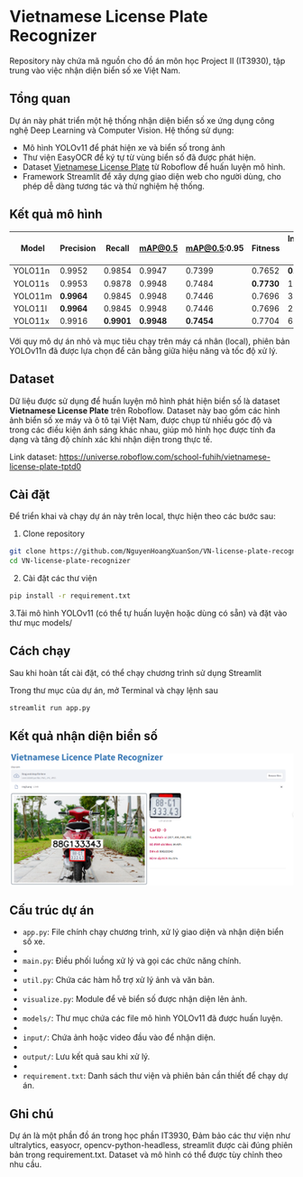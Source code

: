 # Vietnamese License Plate Recognizer

Repository này chứa mã nguồn cho đồ án môn học Project II (IT3930), tập trung vào việc nhận diện biển số xe Việt Nam.

## Tổng quan

Dự án này phát triển một hệ thống nhận diện biển số xe ứng dụng công nghệ Deep Learning và Computer Vision. Hệ thống sử dụng:
- Mô hình YOLOv11 để phát hiện xe và biển số trong ảnh
- Thư viện EasyOCR để  ký tự từ vùng biển số đã được phát hiện.
- Dataset [Vietnamese License Plate](https://universe.roboflow.com/school-fuhih/vietnamese-license-plate-tptd0) từ Roboflow để huấn luyện mô hình.
- Framework Streamlit để xây dựng giao diện web cho người dùng, cho phép dễ dàng tương tác và thử nghiệm hệ thống.
## Kết quả mô hình

| Model   | Precision | Recall    | mAP@0.5   | mAP@0.5:0.95 | Fitness   | Inference time (ms) |
|---------|-----------|-----------|-----------|---------------|-----------|---------------------|
| YOLO11n | 0.9952    | 0.9854    | 0.9947    | 0.7399        | 0.7652    | **0.855**           |
| YOLO11s | 0.9953    | 0.9878    | 0.9948    | 0.7484        | **0.7730**| 1.207               |
| YOLO11m | **0.9964**| 0.9845    | 0.9948    | 0.7446        | 0.7696    | 3.016               |
| YOLO11l | **0.9964**| 0.9845    | 0.9948    | 0.7446        | 0.7696    | 2.893               |
| YOLO11x | 0.9916    | **0.9901**| **0.9948**| **0.7454**     | 0.7704    | 6.908               |

Với quy mô dự án nhỏ và mục tiêu chạy trên máy cá nhân (local), phiên bản YOLOv11n đã được lựa chọn để cân bằng giữa hiệu năng và tốc độ xử lý.


## Dataset

Dữ liệu được sử dụng để huấn luyện mô hình phát hiện biển số là dataset **Vietnamese License Plate** trên Roboflow. Dataset này bao gồm các hình ảnh biển số xe máy và ô tô tại Việt Nam, được chụp từ nhiều góc độ và trong các điều kiện ánh sáng khác nhau, giúp mô hình học được tính đa dạng và tăng độ chính xác khi nhận diện trong thực tế.

Link dataset: https://universe.roboflow.com/school-fuhih/vietnamese-license-plate-tptd0

## Cài đặt

Để triển khai và chạy dự án này trên local, thực hiện theo các bước sau:

1. Clone repository

```bash
git clone https://github.com/NguyenHoangXuanSon/VN-license-plate-recognizer.git
cd VN-license-plate-recognizer
```
2. Cài đặt các thư viện
   
```bash
pip install -r requirement.txt
```

3.Tải mô hình YOLOv11 (có thể tự huấn luyện hoặc dùng có sẵn) và đặt vào thư mục models/

## Cách chạy

Sau khi hoàn tất cài đặt, có thể chạy chương trình sử dụng Streamlit

Trong thư mục của dự án, mở Terminal và chạy lệnh sau

```bash
streamlit run app.py
```
## Kết quả nhận diện biển số 


![](demo.png)


## Cấu trúc dự án

- `app.py`: File chính chạy chương trình, xử lý giao diện và nhận diện biển số xe.
- 
- `main.py`: Điều phối luồng xử lý và gọi các chức năng chính.
- 
- `util.py`: Chứa các hàm hỗ trợ xử lý ảnh và văn bản.
- 
- `visualize.py`: Module để vẽ biển số được nhận diện lên ảnh.
- 
- `models/`: Thư mục chứa các file mô hình YOLOv11 đã được huấn luyện.
- 
- `input/`: Chứa ảnh hoặc video đầu vào để nhận diện.
- 
- `output/`: Lưu kết quả sau khi xử lý.
- 
- `requirement.txt`: Danh sách thư viện và phiên bản cần thiết để chạy dự án.


## Ghi chú
Dự án là một phần đồ án trong học phần IT3930,
Đảm bảo các thư viện như ultralytics, easyocr, opencv-python-headless, streamlit được cài đúng phiên bản trong requirement.txt.
Dataset và mô hình có thể được tùy chỉnh theo nhu cầu.
